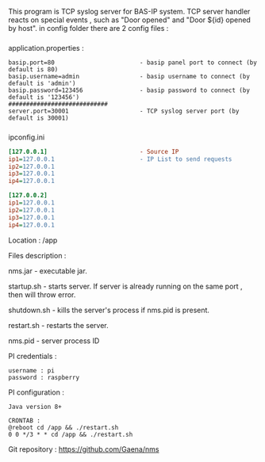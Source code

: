 This program is TCP syslog  server for BAS-IP system. TCP server handler reacts on special events , such as "Door opened" and "Door ${id} opened by host".
in config folder there are 2 config files :

###
application.properties :
```properties
basip.port=80                        - basip panel port to connect (by default is 80)
basip.username=admin				 - basip username to connect (by default is 'admin')
basip.password=123456				 - basip password to connect (by default is '123456')
############################
server.port=30001					 - TCP syslog server port (by default is 30001)

```
###
ipconfig.ini

```ini 
[127.0.0.1]							 - Source IP
ip1=127.0.0.1 						 - IP List to send requests
ip2=127.0.0.1
ip3=127.0.0.1
ip4=127.0.0.1

[127.0.0.2]
ip1=127.0.0.1
ip2=127.0.0.1
ip3=127.0.0.1
ip4=127.0.0.1
```



Location : /app

Files description :

nms.jar - executable jar.

startup.sh - starts server. If server is already running on the same port , then will throw error.

shutdown.sh - kills the server's process if nms.pid is present.

restart.sh - restarts the server.

nms.pid - server process ID




PI credentials :

```
username : pi
password : raspberry
```

PI configuration :
```
Java version 8+

CRONTAB :
@reboot cd /app && ./restart.sh
0 0 */3 * * cd /app && ./restart.sh
```



Git repository :
https://github.com/Gaena/nms
